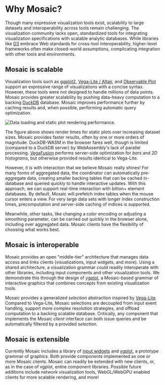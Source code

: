<script setup>
  import { reset } from '@uwdata/vgplot';
  reset();
</script>

# Why Mosaic?

Though many expressive visualization tools exist, scalability to large datasets and interoperability across tools remain challenging.
The visualization community lacks open, standardized tools for integrating visualization specifications with scalable analytic databases.
While libraries like [D3](https://d3js.org) embrace Web standards for cross-tool interoperability, higher-level frameworks often make closed-world assumptions, complicating integration with other tools and environments.

## Mosaic is scalable

Visualization tools such as [ggplot2](https://ggplot2.tidyverse.org/), [Vega-Lite / Altair](https://vega.github.io/vega-lite/), and [Observable Plot](https://observablehq.com/plot/) support an expressive range of visualizations with a concise syntax.
However, these tools were not designed to handle millions of data points.
Mosaic provides greater scalability by pushing data-heavy computation to a backing [DuckDB](/duckdb/) database.
Mosaic improves performance further by caching results and, when possible, performing automatic query optimization.

![Data loading and static plot rendering performance.](/assets/benchmarks-static.png)

The figure above shows render times for static plots over increasing dataset sizes.
Mosaic provides faster results, often by one or more orders of magnitude.
DuckDB-WASM in the browser fares well, though is limited (compared to a DuckDB server) by WebAssembly's lack of parallel processing.
[VegaFusion](https://vegafusion.io/) performs server-side optimization for _bars_ and _2D histograms_, but otherwise provided results identical to Vega-Lite.

However, it is with interaction that we believe Mosaic really shines!
For many forms of aggregated data, the coordinator can automatically pre-aggregate data, creating smaller backing tables that can be cached in-database and queried quickly to handle interactive updates. With this approach, we can support real-time interaction with billion+ element databases.
By default, Mosaic will prefetch index tables when the mouse cursor enters a view.
For very large data sets with longer index construction times, precomputation and server-side caching of indices is supported.

Meanwhile, other tasks, like changing a color encoding or adjusting a smoothing parameter, can be carried out quickly in the browser alone, including over aggregated data. Mosaic clients have the flexibility of choosing what works best.

## Mosaic is interoperable

Mosaic provides an open "middle-tier" architecture that manages data access and links clients (visualizations, input widgets, and more).
Using a shared architecture, a visualization grammar could readily interoperate with other libraries, including input components and other visualization tools.
We demonstrate this through the design of [_vgplot_](/vgplot/), a Mosaic-based grammar of interactive graphics that combines concepts from existing visualization tools.

Mosaic provides a generalized _selection_ abstraction inspired by [Vega-Lite](https://vega.github.io/vega-lite/).
Compared to Vega-Lite, Mosaic selections are decoupled from input event handling, support more complex resolution strategies, and offload computation to a backing scalable database.
Critically, any component that implements the Mosaic _client_ interface can both issue queries and be automatically filtered by a provided _selection_.


## Mosaic is extensible

Currently Mosaic includes a library of [input widgets](vgplot/inputs/) and [vgplot](/vgplot/), a prototype grammar of graphics.
Both provide components implemented as one or more Mosaic clients.
Mosaic can readily be extended with new clients, or, as in the case of vgplot, entire component libraries.
Possible future additions include network visualization tools, WebGL/WebGPU enabled clients for more scalable rendering, and more!
